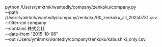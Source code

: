 python /Users/ymktmk/wantedly/company/zenkoku/company.py \
  --path /Users/ymktmk/wantedly/company/zenkoku/00_zenkoku_all_20250731.csv \
  --filter-col company \
  --contains 株式会社 \
  --date-from "2015-10-06" \
  --out /Users/ymktmk/wantedly/company/zenkoku/kabushiki_only.csv
